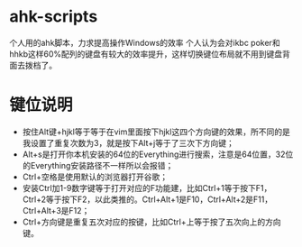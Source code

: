 # ahk-scripts
个人用的ahk脚本，力求提高操作Windows的效率
个人认为会对ikbc poker和hhkb这样60%配列的键盘有较大的效率提升，这样切换键位布局就不用到键盘背面去拨档了。

# 键位说明
- 按住Alt键+hjkl等于等于在vim里面按下hjkl这四个方向键的效果，所不同的是我设置了重复次数为3，就是按下Alt+j等于了三次下方向键；
- Alt+s是打开你本机安装的64位的Everything进行搜索，注意是64位置，32位的Everything安装路径不一样所以会报错；
- Ctrl+空格是使用默认的浏览器打开谷歌；
- 安装Ctrl加1-9数字键等于打开对应的F功能建，比如Ctrl+1等于按下F1，Ctrl+2等于按下F2，以此类推的。Ctrl+Alt+1是F10，Ctrl+Alt+2是F11，Ctrl+Alt+3是F12；
- Ctrl+方向键是重复五次对应的按键，比如Ctrl+上等于按了五次向上的方向键。
